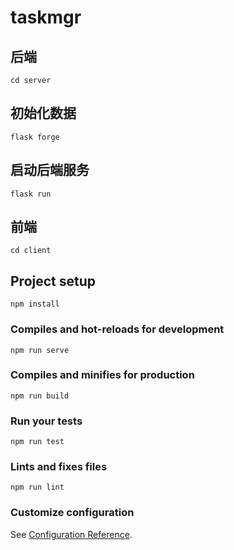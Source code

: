 # taskmgr

## 后端
```
cd server
```

## 初始化数据
```
flask forge
```

## 启动后端服务
```
flask run 
```

## 前端
```
cd client
```

## Project setup
```
npm install
```

### Compiles and hot-reloads for development
```
npm run serve
```

### Compiles and minifies for production
```
npm run build
```

### Run your tests
```
npm run test
```

### Lints and fixes files
```
npm run lint
```

### Customize configuration
See [Configuration Reference](https://cli.vuejs.org/config/).
